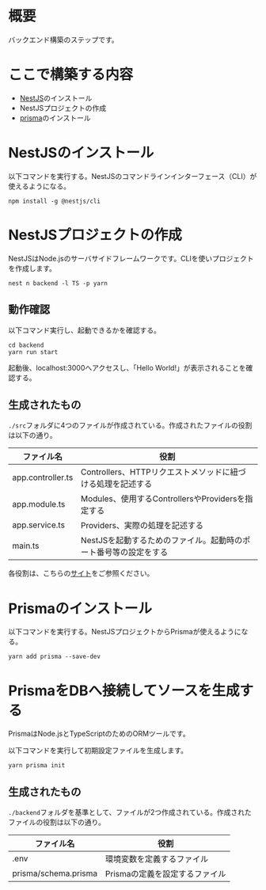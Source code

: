 # 概要
バックエンド構築のステップです。

# ここで構築する内容
 - [NestJS](https://nestjs.com/)のインストール
 - NestJSプロジェクトの作成
 - [prisma](https://www.prisma.io/)のインストール

# NestJSのインストール
以下コマンドを実行する。NestJSのコマンドラインインターフェース（CLI）が使えるようになる。
```
npm install -g @nestjs/cli
```


# NestJSプロジェクトの作成
NestJSはNode.jsのサーバサイドフレームワークです。CLIを使いプロジェクトを作成します。

```
nest n backend -l TS -p yarn
```

## 動作確認
以下コマンド実行し、起動できるかを確認する。

```
cd backend
yarn run start
```

起動後、localhost:3000へアクセスし、「Hello World!」が表示されることを確認する。

## 生成されたもの

`./src`フォルダに4つのファイルが作成されている。作成されたファイルの役割は以下の通り。


|  ファイル名  |  役割  |
| ----------- | --------- |
|  app.controller.ts  |  Controllers、HTTPリクエストメソッドに紐づける処理を記述する  |
|  app.module.ts  |  Modules、使用するControllersやProvidersを指定する  |
|  app.service.ts  |  Providers、実際の処理を記述する  |
|  main.ts  |  NestJSを起動するためのファイル。起動時のポート番号等の設定をする  |

各役割は、こちらの[サイト](https://zenn.dev/morinokami/articles/nestjs-overview)をご参照ください。

# Prismaのインストール

以下コマンドを実行する。NestJSプロジェクトからPrismaが使えるようになる。
```
yarn add prisma --save-dev
```

# PrismaをDBへ接続してソースを生成する

PrismaはNode.jsとTypeScriptのためのORMツールです。

以下コマンドを実行して初期設定ファイルを生成します。
```
yarn prisma init
```

## 生成されたもの

`./backend`フォルダを基準として、ファイルが2つ作成されている。作成されたファイルの役割は以下の通り。


|  ファイル名  |  役割  |
| ----------- | --------- |
|  .env  |  環境変数を定義するファイル  |
|  prisma/schema.prisma  |  Prismaの定義を設定するファイル  |
